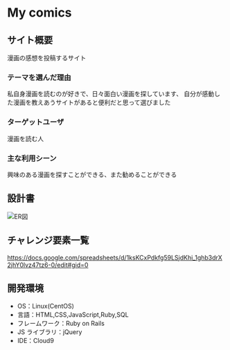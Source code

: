 # My comics

## サイト概要

漫画の感想を投稿するサイト

### テーマを選んだ理由

私自身漫画を読むのが好きで、日々面白い漫画を探しています、
自分が感動した漫画を教えあうサイトがあると便利だと思って選びました

### ターゲットユーザ

漫画を読む人

### 主な利用シーン

興味のある漫画を探すことができる、また勧めることができる

## 設計書
![ER図 ](https://user-images.githubusercontent.com/78335744/113452113-529f8000-943e-11eb-96a7-bb7d34e6eefb.jpg)



## チャレンジ要素一覧

https://docs.google.com/spreadsheets/d/1ksKCxPdkfg59LSjdKhi_1ghb3drX2jhY0lvz47tz6-0/edit#gid=0

## 開発環境

- OS：Linux(CentOS)
- 言語：HTML,CSS,JavaScript,Ruby,SQL
- フレームワーク：Ruby on Rails
- JS ライブラリ：jQuery
- IDE：Cloud9

